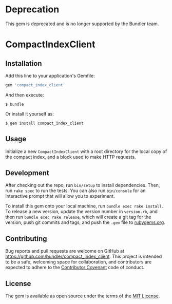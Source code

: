 # Deprecation
This gem is deprecated and is no longer supported by the Bundler team.

# CompactIndexClient

## Installation

Add this line to your application's Gemfile:

```ruby
gem 'compact_index_client'
```

And then execute:

    $ bundle

Or install it yourself as:

    $ gem install compact_index_client

## Usage

Initialize a new `CompactIndexClient` with a root directory for the local copy of the compact index, and a block used to make HTTP requests.

## Development

After checking out the repo, run `bin/setup` to install dependencies. Then, run `rake spec` to run the tests. You can also run `bin/console` for an interactive prompt that will allow you to experiment.

To install this gem onto your local machine, run `bundle exec rake install`. To release a new version, update the version number in `version.rb`, and then run `bundle exec rake release`, which will create a git tag for the version, push git commits and tags, and push the `.gem` file to [rubygems.org](https://rubygems.org).

## Contributing

Bug reports and pull requests are welcome on GitHub at https://github.com/bundler/compact_index_client. This project is intended to be a safe, welcoming space for collaboration, and contributors are expected to adhere to the [Contributor Covenant](contributor-covenant.org) code of conduct.


## License

The gem is available as open source under the terms of the [MIT License](http://opensource.org/licenses/MIT).
